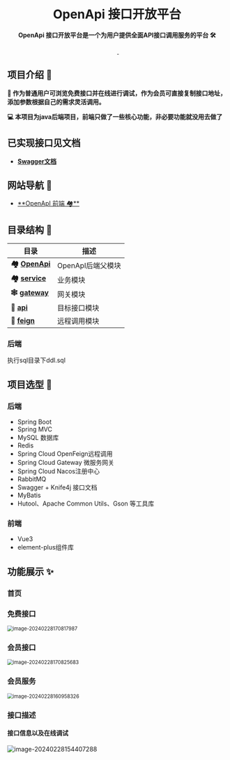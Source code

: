 <h1 align="center">OpenApi 接口开放平台</h1>
<p align="center"><strong>OpenApi 接口开放平台是一个为用户提供全面API接口调用服务的平台 🛠</strong></p>
<div align="center">
    <img alt="" src="https://raster.shields.io/badge/Maven-3.9.5-red.svg"/>
    <a target="_blank" href="https://www.oracle.com/technetwork/java/javase/downloads/index.html">
        <img alt="" src="https://img.shields.io/badge/JDK-17-green.svg"/>
    </a>
    <img alt="" src="https://raster.shields.io/badge/SpringBoot-3.2.2-green.svg"/>
</div>






## 项目介绍 🙋

**🤵 作为普通用户可浏览免费接口并在线进行调试，作为会员可直接复制接口地址，添加参数根据自己的需求灵活调用。** 

 **💻 本项目为java后端项目，前端只做了一些核心功能，非必要功能就没用去做了**

## 已实现接口见文档

- [**Swagger文档**️](http://www.api-yikong.icu:1111/doc.html#/home)

## 网站导航 🧭

- [**OpenApI 前端 🏘**️](https://github.com/ChangeTTTO/OpenApi_frontend)

## 目录结构 📑


| 目录                                                     | 描述               |
|--------------------------------------------------------| ------------------ |
| **🏘️ [OpenApi](./)**             | OpenApI后端父模块 |
| **🏘️ [service](/service)**               | 业务模块       |
| **🕸️ [gateway](/gateway)**             | 网关模块           |
| **🔗 [api](/api)**          | 目标接口模块           |
|   **🔗 [feign](/feign)**                        | 远程调用模块 |




### 后端

执行sql目录下ddl.sql

## 项目选型 🎯

### **后端**

- Spring Boot 
- Spring MVC
- MySQL 数据库
- Redis
- Spring Cloud OpenFeign远程调用
- Spring Cloud Gateway 微服务网关
- Spring Cloud Nacos注册中心
- RabbitMQ
- Swagger + Knife4j 接口文档
- MyBatis
- Hutool、Apache Common Utils、Gson 等工具库

### 前端

- Vue3
- element-plus组件库

## 功能展示 ✨

### 首页

### 免费接口

<img src="https://rxbby.oss-cn-guangzhou.aliyuncs.com/Picture/image-20240228170817987.png" alt="image-20240228170817987" style="zoom:80%;" />

### 会员接口

<img src="https://rxbby.oss-cn-guangzhou.aliyuncs.com/Picture/image-20240228170825683.png" alt="image-20240228170825683" style="zoom:80%;" />

### 会员服务

<img src="https://rxbby.oss-cn-guangzhou.aliyuncs.com/Picture/image-20240228160958326.png" alt="image-20240228160958326" style="zoom:80%;" />

### 接口描述

#### **接口信息以及在线调试**

![image-20240228154407288](https://rxbby.oss-cn-guangzhou.aliyuncs.com/Picture/image-20240228154407288.png)






